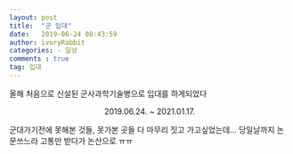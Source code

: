 ```yaml
---
layout: post
title:  "군 입대"
date:   2019-06-24 08:43:59
author: ivoryRabbit
categories: - 일상
comments : true
tag: 입대
---
```


올해 처음으로 신설된 군사과학기술병으로 입대를 하게되었다 
<center>2019.06.24. ~ 2021.01.17.</center>


군대가기전에 못해본 것들, 못가본 곳들 다 마무리 짓고 가고싶었는데... 당일날까지 논문쓰느라 고통만 받다가 논산으로 ㅠㅠ
